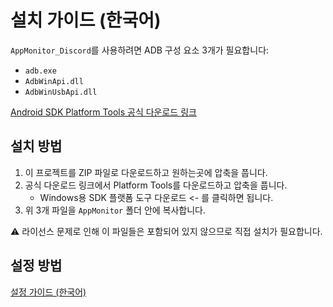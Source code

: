 # 설치 가이드 (한국어)

`AppMonitor_Discord`를 사용하려면 ADB 구성 요소 3개가 필요합니다:

- `adb.exe`
- `AdbWinApi.dll`
- `AdbWinUsbApi.dll`

[Android SDK Platform Tools 공식 다운로드 링크](https://developer.android.com/studio/releases/platform-tools)

## 설치 방법
1. 이 프로젝트를 ZIP 파일로 다운로드하고 원하는곳에 압축을 풉니다.
2. 공식 다운로드 링크에서 Platform Tools를 다운로드하고 압축을 풉니다.
    * Windows용 SDK 플랫폼 도구 다운로드 <- 를 클릭하면 됩니다.
3. 위 3개 파일을 `AppMonitor` 폴더 안에 복사합니다.

⚠️ 라이선스 문제로 인해 이 파일들은 포함되어 있지 않으므로 직접 설치가 필요합니다.

## 설정 방법
[설정 가이드 (한국어)](setup_guide.md)